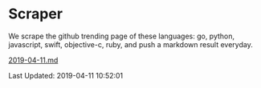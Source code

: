 # Scraper

We scrape the github trending page of these languages: go, python, javascript, swift, objective-c, ruby, and push a markdown result everyday.

[2019-04-11.md](https://github.com/henson/Scraper/blob/master/2019-04-11.md)

Last Updated: 2019-04-11 10:52:01